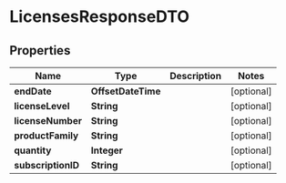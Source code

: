 

# LicensesResponseDTO


## Properties

| Name | Type | Description | Notes |
|------------ | ------------- | ------------- | -------------|
|**endDate** | **OffsetDateTime** |  |  [optional] |
|**licenseLevel** | **String** |  |  [optional] |
|**licenseNumber** | **String** |  |  [optional] |
|**productFamily** | **String** |  |  [optional] |
|**quantity** | **Integer** |  |  [optional] |
|**subscriptionID** | **String** |  |  [optional] |



